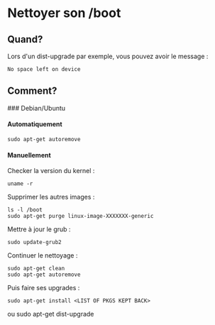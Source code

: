 Nettoyer son /boot
==============================

Quand?
-----------------------------

Lors d'un dist-upgrade par exemple, vous pouvez avoir le message :

    No space left on device

Comment?
-----------------------------

### Debian/Ubuntu

#### Automatiquement

    sudo apt-get autoremove

#### Manuellement

Checker la version du kernel :

    uname -r

Supprimer les autres images :

    ls -l /boot
    sudo apt-get purge linux-image-XXXXXXX-generic

Mettre à jour le grub :

    sudo update-grub2 

Continuer le nettoyage :

    sudo apt-get clean
    sudo apt-get autoremove

Puis faire ses upgrades :

    sudo apt-get install <LIST OF PKGS KEPT BACK>
ou
    sudo apt-get dist-upgrade
